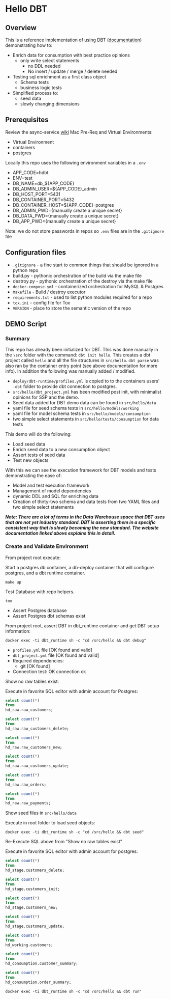 # Hello DBT

## Overview

This is a reference implementation of using DBT [(documentation)](https://docs.getdbt.com/) demonstrating how to:

* Enrich data for consumption with best practice opinions
  * only write select statements
    * no DDL needed
    * No insert / update / merge / delete needed
* Testing sql enrichment as a first class object
  * Schema tests
  * business logic tests
* Simplified process to:
  * seed data
  * slowly changing dimensions

## Prerequisites

Review the async-service [wiki](https://github.com/sunlao/async-service/wiki) Mac Pre-Req and Virtual Environments:

* Virtual Environment
* containers
* postgres

Locally this repo uses the following environment variables in a `.env`

* APP_CODE=hdbt
* ENV=test
* DB_NAME=db_${APP_CODE}
* DB_ADMIN_USER=${APP_CODE}_admin
* DB_HOST_PORT=5431
* DB_CONTAINER_PORT=5432
* DB_CONTAINER_HOST=${APP_CODE}-postgres
* DB_ADMIN_PWD={manually create a unique secret}
* DB_DATA_PWD={manually create a unique secret}
* DB_APP_PWD={manually create a unique secret}

Note: we do not store passwords in repos so `.env` files are in the `.gitignore` file

## Configuration files

* `.gitignore` - a fine start to common things that should be ignored in a python repo
* build.py - pythonic orchestration of the build via the make file
* destroy.py - pythonic orchestration of the destroy via the make file
* `docker-compose.yml` - containerized orchestration for MySQL & Postgres
* `Makefile` - Build / destroy executor
* `requirements.txt` - used to list python modules required for a repo
* `tox.ini` - config file for Tox
* `VERSION` - place to store the semantic version of the repo

## DEMO Script

### Summary

This repo has already been initialized for DBT. This was done manually in the `\src` folder with the command: `dbt init hello`. This creates a dbt project called `hello` and all the file structures in `src/hello`. `dbt parse` was also ran by the container entry point (see above documentation for more info). In addition the following was manually added / modified.

* `deploy/dbt-runtime/profiles.yml` is copied to to the containers users' `.dbt` folder to provide dbt connection to postgres.
* `src/hello/dbt_project.yml` has been modified post init, with minimalist opinions for SSP and the demo.
* Seed data added for DBT demo data can be found in `src/hello/data`
* yaml file for seed schema tests in `src/hello/models/working`
* yaml file for model schema tests in `src/hello/models/consumption`
* two simple select statements in `src/hello/tests/consumption` for data tests

This demo will do the following:

* Load seed data
* Enrich seed data to a new consumption object
* Assert tests of seed data
* Test new objects

With this we can see the execution framework for DBT models and tests demonstrating the ease of:

* Model and test execution framework
* Management of model dependencies
* dynamic DDL and SQL for enriching data
* Creation of thirty-two schema and data tests from two YAML files and two simple select statements

***Note: There are a lot of terms in the Data Warehouse space that DBT uses that are not yet industry standard. DBT is asserting them in a specific consistent way that is slowly becoming the new standard. The website documentation linked above explains this in detail.***

### Create and Validate Environment

From project root execute:

Start a postgres db container, a db-deploy container that will configure postgres, and a dbt runtime container.

```SHELL
make up
```

Test Database with repo helpers.

```SHELL
tox
```

* Assert Postgres database
* Assert Postgres dbt schemas exist

From project root, assert DBT in dbt_runtime container and get DBT setup information:

```SHELL
docker exec -ti dbt_runtime sh -c "cd /src/hello && dbt debug"
```

* `profiles.yml` file [OK found and valid]
* `dbt_project.yml` file [OK found and valid]
* Required dependencies:
  * git [OK found]
* Connection test: OK connection ok

Show no raw tables exist:

Execute in favorite SQL editor with admin account for Postgres:

```SQL
select count(*)
from
hd_raw.raw_customers;

select count(*)
from
hd_raw.raw_customers_delete;

select count(*)
from
hd_raw.raw_customers_new;

select count(*)
from
hd_raw.raw_customers_update;

select count(*)
from
hd_raw.raw_orders;

select count(*)
from
hd_raw.raw_payments;
```

Show seed files in `src/hello/data`

Execute in root folder to load seed objects:

```SHELL
docker exec -ti dbt_runtime sh -c "cd /src/hello && dbt seed"
```

Re-Execute SQL above from "Show no raw tables exist"

Execute in favorite SQL editor with admin account for postgres:

```SQL
select count(*)
from
hd_stage.customers_delete;

select count(*)
from
hd_stage.customers_init;

select count(*)
from
hd_stage.customers_new;

select count(*)
from
hd_stage.customers_update;

select count(*)
from
hd_working.customers;

select count(*)
from
hd_consumption.customer_summary;

select count(*)
from
hd_consumption.order_summary;
```

```SHELL
docker exec -ti dbt_runtime sh -c "cd /src/hello && dbt run"
```
